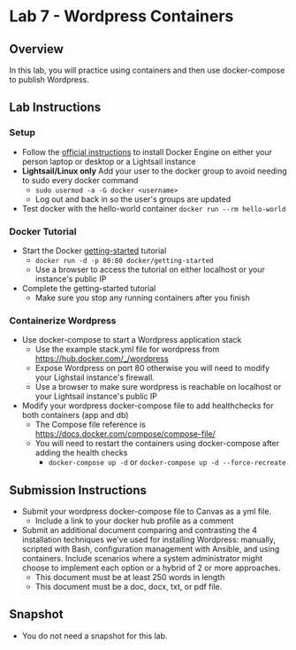 # Lab 7 -  Wordpress Containers

## Overview
In this lab, you will practice using containers and then use docker-compose to publish Wordpress.

## Lab Instructions

### Setup
- Follow the [official instructions](https://docs.docker.com/engine/install/) to install Docker Engine on either your person laptop or desktop or a Lightsail instance
- **Lightsail/Linux only** Add your user to the docker group to avoid needing to sudo every docker command
    - `sudo usermod -a -G docker <username>`
    - Log out and back in so the user's groups are updated
- Test docker with the hello-world container `docker run --rm hello-world`

### Docker Tutorial
- Start the Docker [getting-started](https://github.com/docker/getting-started) tutorial
    - `docker run -d -p 80:80 docker/getting-started`
    - Use a browser to access the tutorial on either localhost or your instance's public IP
- Complete the getting-started tutorial
    - Make sure you stop any running containers after you finish

### Containerize Wordpress
- Use docker-compose to start a Wordpress application stack
    - Use the example stack.yml file for wordpress from https://hub.docker.com/_/wordpress
    - Expose Wordpress on port 80 otherwise you will need to modify your Lighstail instance's firewall.
    - Use a browser to make sure wordpress is reachable on localhost or your Lightsail instance's public IP
- Modify your wordpress docker-compose file to add healthchecks for both containers (app and db)
    - The Compose file reference is https://docs.docker.com/compose/compose-file/
    - You will need to restart the containers using docker-compose after adding the health checks
        - `docker-compose up -d` or `docker-compose up -d --force-recreate`

## Submission Instructions

- Submit your wordpress docker-compose file to Canvas as a yml file.
    - Include a link to your docker hub profile as a comment
- Submit an additional document comparing and contrasting the 4 installation techniques we've used for installing Wordpress: manually, scripted with Bash, configuration management with Ansible, and using containers. Include scenarios where a system administrator might choose to implement each option or a hybrid of 2 or more approaches. 
    - This document must be at least 250 words in length
    - This document must be a doc, docx, txt, or pdf file.

## Snapshot

- You do not need a snapshot for this lab.